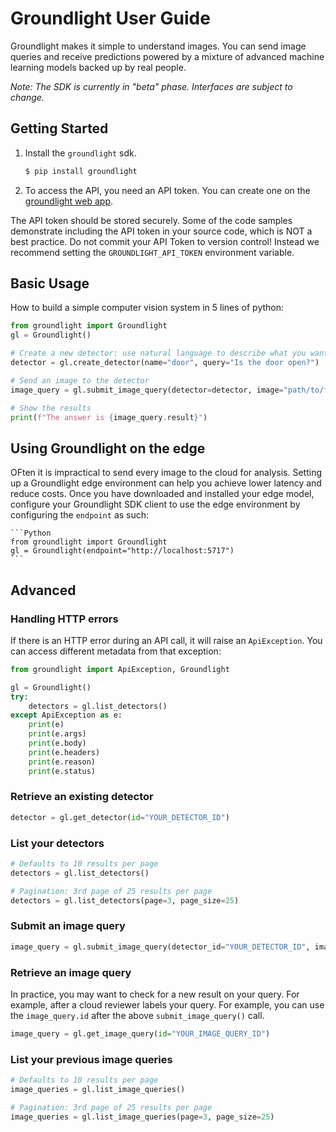# Groundlight User Guide

Groundlight makes it simple to understand images.  You can send image queries and receive predictions powered by a mixture of advanced machine learning models backed up by real people.

*Note: The SDK is currently in "beta" phase.  Interfaces are subject to change.*

## Getting Started

1. Install the `groundlight` sdk.

    ```Bash
    $ pip install groundlight
    ```

1. To access the API, you need an API token. You can create one on the
   [groundlight web app](https://app.groundlight.ai/reef/my-account/api-tokens).

The API token should be stored securely.  Some of the code samples demonstrate including the API token in your source code, which is NOT a best practice.  Do not commit your API Token to version control!  Instead we recommend setting the `GROUNDLIGHT_API_TOKEN` environment variable.


## Basic Usage

How to build a simple computer vision system in 5 lines of python:

```Python
from groundlight import Groundlight
gl = Groundlight()

# Create a new detector: use natural language to describe what you want to understand
detector = gl.create_detector(name="door", query="Is the door open?")

# Send an image to the detector
image_query = gl.submit_image_query(detector=detector, image="path/to/filename.jpeg")

# Show the results
print(f"The answer is {image_query.result}")
```

## Using Groundlight on the edge

OFten it is impractical to send every image to the cloud for analysis.  Setting up a Groundlight edge environment can help you achieve lower latency and reduce costs.  Once you have downloaded and installed your edge model, configure your Groundlight SDK client to use the edge environment by configuring the `endpoint` as such:

    ```Python
    from groundlight import Groundlight
    gl = Groundlight(endpoint="http://localhost:5717")
    ```

## Advanced

### Handling HTTP errors

If there is an HTTP error during an API call, it will raise an `ApiException`. You can access different metadata from that exception:

```Python
from groundlight import ApiException, Groundlight

gl = Groundlight()
try:
    detectors = gl.list_detectors()
except ApiException as e:
    print(e)
    print(e.args)
    print(e.body)
    print(e.headers)
    print(e.reason)
    print(e.status)
```

### Retrieve an existing detector

```Python
detector = gl.get_detector(id="YOUR_DETECTOR_ID")
```

### List your detectors

```Python
# Defaults to 10 results per page
detectors = gl.list_detectors()

# Pagination: 3rd page of 25 results per page
detectors = gl.list_detectors(page=3, page_size=25)
```

### Submit an image query

```Python
image_query = gl.submit_image_query(detector_id="YOUR_DETECTOR_ID", image="path/to/filename.jpeg")
```

### Retrieve an image query

In practice, you may want to check for a new result on your query. For example, after a cloud reviewer labels your query. For example, you can use the `image_query.id` after the above `submit_image_query()` call.

```Python
image_query = gl.get_image_query(id="YOUR_IMAGE_QUERY_ID")
```

### List your previous image queries

```Python
# Defaults to 10 results per page
image_queries = gl.list_image_queries()

# Pagination: 3rd page of 25 results per page
image_queries = gl.list_image_queries(page=3, page_size=25)
```

